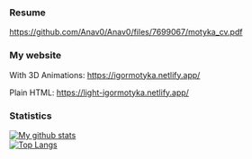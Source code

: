### Resume
https://github.com/Anav0/Anav0/files/7699067/motyka_cv.pdf

### My website

With 3D Animations: https://igormotyka.netlify.app/

Plain HTML:         https://light-igormotyka.netlify.app/

### Statistics 
[![My github stats](https://github-readme-stats.vercel.app/api?username=anav0&count_private=true&show_icons=true&theme=graywhite)](https://github.com/anav0/github-readme-stats)\
[![Top Langs](https://github-readme-stats.vercel.app/api/top-langs/?username=anav0&count_private=true&show_icons=true&theme=graywhite)](https://github.com/anav0/github-readme-stats)
